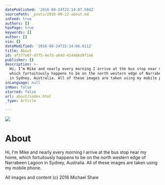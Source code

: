 ```yaml
---
datePublished: '2016-08-24T22:14:07.504Z'
sourcePath: _posts/2016-08-22-about.md
inFeed: true
authors: []
hasPage: true
keywords: []
author: []
via: {}
dateModified: '2016-08-24T22:14:06.811Z'
title: About
id: af377e07-d775-4e7d-a64d-414486d9f1e6
publisher: {}
description: >-
  Hi, I’m Mike and nearly every morning I arrive at the bus stop near my home,
  which fortuitously happens to be on the north western edge of Narrabeen Lagoon
  in Sydney, Australia. All of these images are taken using my mobile phone.
inLanguage: null
inNav: false
starred: false
url: about/index.html
_type: Article

---
```

![](https://the-grid-user-content.s3-us-west-2.amazonaws.com/03ee8eaf-10a2-4cf8-9f17-a6ed7f902d5b.jpg)

# About

Hi, I'm Mike and nearly every morning I arrive at the bus stop near my home, which fortuitously happens to be on the north western edge of Narrabeen Lagoon in Sydney, Australia. All of these images are taken using my mobile phone.

All images and content (c) 2016 Michael Shaw